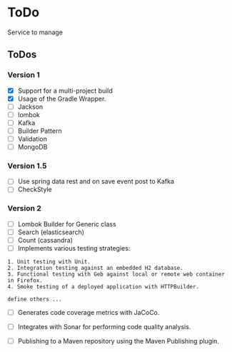 ToDo
====

Service to manage 

## ToDos

### Version 1

- [x] Support for a multi-project build
- [x] Usage of the Gradle Wrapper.
- [ ] Jackson
- [ ] lombok
- [ ] Kafka
- [ ] Builder Pattern
- [ ] Validation
- [ ] MongoDB

### Version 1.5

- [ ] Use spring data rest and on save event post to Kafka
- [ ] CheckStyle

### Version 2

- [ ] Lombok Builder for Generic class
- [ ] Search (elasticsearch)
- [ ] Count (cassandra)
- [ ] Implements various testing strategies:

```
1. Unit testing with Unit.
2. Integration testing against an embedded H2 database.
3. Functional testing with Geb against local or remote web container in Firefox.
4. Smoke testing of a deployed application with HTTPBuilder.

define others ...
```

- [ ] Generates code coverage metrics with JaCoCo.
- [ ] Integrates with Sonar for performing code quality analysis.
- [ ] Publishing to a Maven repository using the Maven Publishing plugin.

